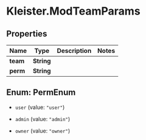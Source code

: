 # Kleister.ModTeamParams

## Properties

Name | Type | Description | Notes
------------ | ------------- | ------------- | -------------
**team** | **String** |  | 
**perm** | **String** |  | 



## Enum: PermEnum


* `user` (value: `"user"`)

* `admin` (value: `"admin"`)

* `owner` (value: `"owner"`)




